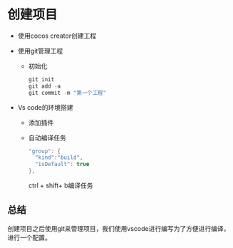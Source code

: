 # 创建项目

- 使用cocos creator创建工程

- 使用git管理工程

  - 初始化

    ```java
    git init 
    git add -a
    git commit -m "第一个工程"
    ```

- Vs code的环境搭建

  - 添加插件

  - 自动编译任务

    ```java
    "group": {
      "kind":"build",
      "isDefault": true
    },
    ```

    ctrl + shift+ b编译任务  



## 总结

创建项目之后使用git来管理项目，我们使用vscode进行编写为了方便进行编译，进行一个配置。
